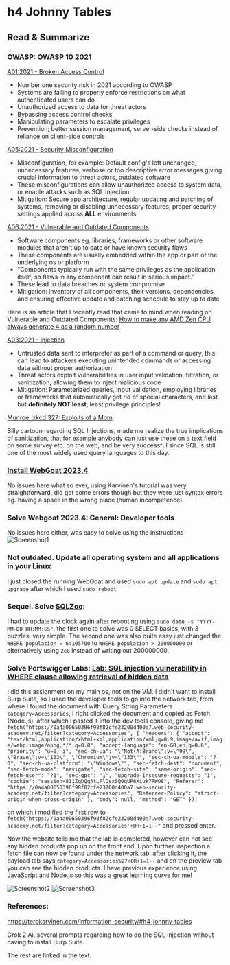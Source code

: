 # h4 Johnny Tables
## Read & Summarize
### OWASP: OWASP 10 2021
[A01:2021 - Broken Access Control](https://owasp.org/Top10/A01_2021-Broken_Access_Control/)
- Number one security risk in 2021 according to OWASP
- Systems are failing to properly enforce restrictions on what authenticated users can do
- Unauthorized access to data for threat actors
- Bypassing access control checks
- Manipulating parameters to escalate privileges
- Prevention; better session management, server-side checks instead of reliance on client-side controls

[A05:2021 - Security Misconfiguration](https://owasp.org/Top10/A05_2021-Security_Misconfiguration/)
- Misconfiguration, for example: Default config's left unchanged, unnecessary features, verbose or too descriptive error messages giving crucial information to threat actors, outdated software
- These misconfigurations can allow unauthorized access to system data, or enable attacks such as SQL Injection
- Mitigation: Secure app architecture, regular updating and patching of systems, removing or disabling unnecessary features, proper security settings applied across **ALL** environments

[A06:2021 - Vulnerable and Outdated Components](https://owasp.org/Top10/A06_2021-Vulnerable_and_Outdated_Components/)
- Software components eg. libraries, frameworks or other software modules that aren't up to date or have known security flaws
- These components are usually embedded within the app or part of the underlying os or platform
- "Components typically run with the same privileges as the application itself, so flaws in any component can result in serious impact."
- These lead to data breaches or system compromise
- Mitigation: Inventory of all components, their versions, dependencies, and ensuring effective update and patching schedule to stay up to date

Here is an article that I recently read that came to mind when reading on Vulnerable and Outdated Components: [How to make any AMD Zen CPU always generate 4 as a random number](https://www.theregister.com/2025/02/04/google_amd_microcode/)

[A03:2021 - Injection](https://owasp.org/Top10/A03_2021-Injection/)
- Untrusted data sent to interpreter as part of a command or query, this can lead to attackers executing unintended commands or accessing data without proper authorization
- Threat actors exploit vulnerabilities in user input validation, filtration, or sanitization, allowing them to inject malicious code
- Mitigation: Parameterized queries, input validation, employing libraries or frameworks that automatically get rid of special characters, and last but **definitely NOT least**, least privilege principles!

[Munroe: xkcd 327: Exploits of a Mom](https://xkcd.com/327/)

Silly cartoon regarding SQL Injections, made me realize the true implications of sanitization, that for example anybody can just use these on a text field on some survey etc. on the web, and be very successful since SQL is still one of the most widely used query languages to this day.

### [Install WebGoat 2023.4](https://terokarvinen.com/2023/webgoat-2023-4-ethical-web-hacking/)
No issues here what so ever, using Karvinen's tutorial was very straightforward, did get some errors though but they were just syntax errors eg. having a space in the wrong place (human incompetence).

### Solve Webgoat 2023.4: General: Developer tools
No issues here either, was easy to solve using the instructions
![Screenshot1](https://github.com/T0BB3W/T0BB3W.github.io/blob/c4530e5f0a44ec88f8952cfaece048f0f603836d/Screenshot%202025-02-10%20141433.png "Screenshot1")

### Not outdated. Update all operating system and all applications in your Linux
I just closed the running WebGoat and used `sudo apt update` and `sudo apt upgrade` after which I used `sudo reboot`

### Sequel. Solve [SQLZoo](https://sqlzoo.net/wiki/SQL_Tutorial):
I had to update the clock again after rebooting using `sudo date -s "YYYY-MM-DD HH:MM:SS"`, the first one to solve was 0 SELECT basics, with 3 puzzles, very simple. The second one was also quite easy just changed the `WHERE population = 64105700` to `WHERE population > 200000000` or alternatively using `2e8` instead of writing out 200000000.

### Solve Portswigger Labs: [Lab: SQL injection vulnerability in WHERE clause allowing retrieval of hidden data](https://portswigger.net/web-security/sql-injection/lab-retrieve-hidden-data)
I did this assignment on my main os, not on the VM. I didn't want to install Burp Suite, so I used the developer tools to go into the network tab, from where I found the document with Query String Parameters `category=Accessories`, I right clicked the document and copied as Fetch (Node.js), after which I pasted it into the dev tools console, giving me `fetch("https://0a4a00650396f98f82cfe23200d400a7.web-security-academy.net/filter?category=Accessories", {
  "headers": {
    "accept": "text/html,application/xhtml+xml,application/xml;q=0.9,image/avif,image/webp,image/apng,*/*;q=0.8",
    "accept-language": "en-GB,en;q=0.6",
    "priority": "u=0, i",
    "sec-ch-ua": "\"Not(A:Brand\";v=\"99\", \"Brave\";v=\"133\", \"Chromium\";v=\"133\"",
    "sec-ch-ua-mobile": "?0",
    "sec-ch-ua-platform": "\"Windows\"",
    "sec-fetch-dest": "document",
    "sec-fetch-mode": "navigate",
    "sec-fetch-site": "same-origin",
    "sec-fetch-user": "?1",
    "sec-gpc": "1",
    "upgrade-insecure-requests": "1",
    "cookie": "session=811ZqDQgAtLPlOsxSQ0qUP6Xiuk7RWO8",
    "Referer": "https://0a4a00650396f98f82cfe23200d400a7.web-security-academy.net/filter?category=Accessories",
    "Referrer-Policy": "strict-origin-when-cross-origin"
  },
  "body": null,
  "method": "GET"
});`

on which i modified the first row to `fetch("https://0a4a00650396f98f82cfe23200d400a7.web-security-academy.net/filter?category=Accessories'+OR+1=1--"` and pressed enter.

Now the website tells me that the lab is completed, however can not see any hidden products pop up on the front end. Upon further inspection a fetch file can now be found under the network tab, after clicking it, the payload tab says `category=Accessories%27+OR+1=1--` and on the preview tab you can see the hidden products. I have previous experience using JavaScript and Node.js so this was a great learning curve for me!

![Screenshot2](https://github.com/T0BB3W/T0BB3W.github.io/blob/0da2a124f7b2f22ff942e8497a3c2dbe57153707/Screenshot%202025-02-10%20152600.png "Screenshot of Frontend view on page")
![Screenshot3](https://github.com/T0BB3W/T0BB3W.github.io/blob/0da2a124f7b2f22ff942e8497a3c2dbe57153707/Screenshot%202025-02-10%20152525.png "Screenshot of preview of fetch file")

### References:
https://terokarvinen.com/information-security/#h4-johnny-tables

Grok 2 Ai, several prompts regarding how to do the SQL injection without having to install Burp Suite.

The rest are linked in the text.


